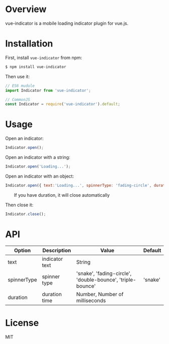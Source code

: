 # Overview
vue-indicator is a mobile loading indicator plugin for vue.js.

# Installation
First, install `vue-indicator` from npm:
```bash
$ npm install vue-indicator
```

Then use it:
```Javascript
// ES6 mudule
import Indicator from 'vue-indicator';

// CommonJS
const Indicator = require('vue-indicator').default;
```

# Usage
Open an indicator:
```Javascript
Indicator.open();
```

Open an indicator with a string:
```Javascript
Indicator.open('Loading...');
```

Open an indicator with an object:
```Javascript
Indicator.open({ text:'Loading...', spinnerType: 'fading-circle', duration: 10000 });
```
&emsp;&emsp;If you have duration, it will close automatically

Then close it:
```Javascript
Indicator.close();
```

# API
| Option      | Description    | Value                                                       | Default |
|-------------|----------------|-------------------------------------------------------------|---------|
| text        | indicator text | String                                                      |         |
| spinnerType | spinner type   | 'snake', 'fading-circle', 'double-bounce', 'triple-bounce'  | 'snake' |
| duration    | duration time  | Number, Number of milliseconds  |       |

# License
MIT
